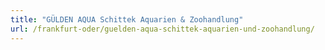 ```yaml
---
title: "GÜLDEN AQUA Schittek Aquarien & Zoohandlung"
url: /frankfurt-oder/guelden-aqua-schittek-aquarien-und-zoohandlung/
---
```

